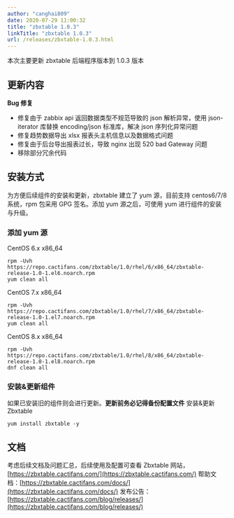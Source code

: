 ```yaml
---
author: "canghai809"
date: 2020-07-29 11:00:32
title: "zbxtable 1.0.3"
linkTitle: "zbxtable 1.0.3"
url: /releases/zbxtable-1.0.3.html
---
```


本次主要更新 zbxtable 后端程序版本到 1.0.3 版本

## 更新内容

**Bug 修复**

- 修复由于 zabbix api 返回数据类型不规范导致的 json 解析异常，使用 json-iterator 库替换 encoding/json 标准库，解决 json 序列化异常问题
- 修复趋势数据导出 xlsx 报表头主机信息以及数据格式问题
- 修复由于后台导出报表过长，导致 nginx 出现 520 bad Gateway 问题
- 移除部分冗余代码

## 安装方式

为方便后续组件的安装和更新，zbxtable 建立了 yum 源，目前支持 centos6/7/8 系统，rpm 包采用 GPG 签名。添加 yum 源之后，可使用 yum 进行组件的安装与升级。

### 添加 yum 源

CentOS 6.x x86_64

```
rpm -Uvh https://repo.cactifans.com/zbxtable/1.0/rhel/6/x86_64/zbxtable-release-1.0-1.el6.noarch.rpm
yum clean all
```

CentOS 7.x x86_64

```
rpm -Uvh https://repo.cactifans.com/zbxtable/1.0/rhel/7/x86_64/zbxtable-release-1.0-1.el7.noarch.rpm
yum clean all
```

CentOS 8.x x86_64

```
rpm -Uvh https://repo.cactifans.com/zbxtable/1.0/rhel/8/x86_64/zbxtable-release-1.0-1.el8.noarch.rpm
dnf clean all
```

### 安装&更新组件

如果已安装旧的组件则会进行更新。**更新前务必记得备份配置文件**
安装&更新 Zbxtable

```
yum install zbxtable -y
```

## 文档

考虑后续文档及问题汇总，后续使用及配置可查看 Zbxtable 网站，
[https://zbxtable.cactifans.com/](https://zbxtable.cactifans.com/)
帮助文档：[https://zbxtable.cactifans.com/docs/](https://zbxtable.cactifans.com/docs/)
发布公告：[https://zbxtable.cactifans.com/blog/releases/](https://zbxtable.cactifans.com/blog/releases/)

